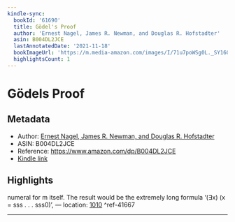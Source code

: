 ```yaml
---
kindle-sync:
  bookId: '61690'
  title: Gödel's Proof
  author: 'Ernest Nagel, James R. Newman, and Douglas R. Hofstadter'
  asin: B004DL2JCE
  lastAnnotatedDate: '2021-11-18'
  bookImageUrl: 'https://m.media-amazon.com/images/I/71u7poWSg0L._SY160.jpg'
  highlightsCount: 1
---
```

# Gödels Proof
## Metadata
* Author: [Ernest Nagel, James R. Newman, and Douglas R. Hofstadter](https://www.amazon.comundefined)
* ASIN: B004DL2JCE
* Reference: https://www.amazon.com/dp/B004DL2JCE
* [Kindle link](kindle://book?action=open&asin=B004DL2JCE)

## Highlights
numeral for m itself. The result would be the extremely long formula ‘(∃x) (x = sss . . . sss0)’, — location: [1010](kindle://book?action=open&asin=B004DL2JCE&location=1010) ^ref-41667

---
